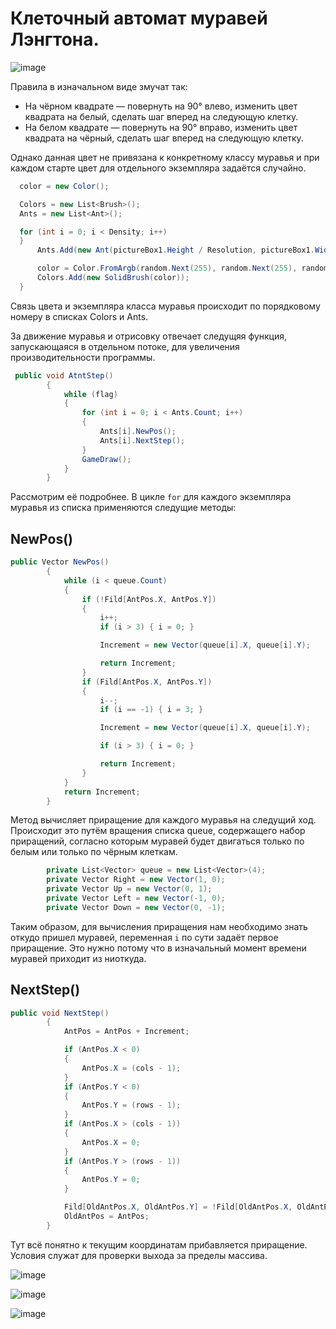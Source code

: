 # Клеточный автомат муравей Лэнгтона.

![image](https://user-images.githubusercontent.com/52111046/144684250-f0e8dd55-85a4-4d45-853f-60546e30b9d6.png)

Правила в изначальном виде змучат так:

- На чёрном квадрате — повернуть на 90° влево, изменить цвет квадрата на белый, сделать шаг вперед на следующую клетку.
- На белом квадрате — повернуть на 90° вправо, изменить цвет квадрата на чёрный, сделать шаг вперед на следующую клетку.

Однако данная цвет не привязана к конкретному классу муравья и при каждом старте цвет для отдельного экземпляра задаётся случайно.
```C#
  color = new Color();

  Colors = new List<Brush>();
  Ants = new List<Ant>();

  for (int i = 0; i < Density; i++)
  }
      Ants.Add(new Ant(pictureBox1.Height / Resolution, pictureBox1.Width / Resolution, StartLocation));

      color = Color.FromArgb(random.Next(255), random.Next(255), random.Next(255));
      Colors.Add(new SolidBrush(color));
  }
```
Связь цвета и экземпляра класса муравья происходит по порядковому номеру в списках Colors и Ants.

За движение муравья и отрисовку отвечает следущяя функция, запускающаяся в отдельном потоке, для увеличения производительности программы.

```C#
 public void AtntStep()
        {
            while (flag)
            {
                for (int i = 0; i < Ants.Count; i++)
                {
                    Ants[i].NewPos();
                    Ants[i].NextStep();
                }
                GameDraw();
            }
        }
```
Рассмотрим её подробнее. В цикле `for` для каждого экземпляра муравья из списка применяются следущие методы:
## NewPos()
  ```C#
  public Vector NewPos()
          {
              while (i < queue.Count)
              {
                  if (!Fild[AntPos.X, AntPos.Y])
                  {
                      i++;
                      if (i > 3) { i = 0; }

                      Increment = new Vector(queue[i].X, queue[i].Y);

                      return Increment;
                  }
                  if (Fild[AntPos.X, AntPos.Y])
                  {
                      i--;
                      if (i == -1) { i = 3; }

                      Increment = new Vector(queue[i].X, queue[i].Y);

                      if (i > 3) { i = 0; }

                      return Increment;
                  }
              }
              return Increment;
          }
  ```
Метод вычисляет приращение для каждого муравья на следущий ход. Происходит это путём вращения списка queue, содержащего набор приращений, согласно которым муравей будет двигаться только по белым или только по чёрным клеткам.
```C#
        private List<Vector> queue = new List<Vector>(4);
        private Vector Right = new Vector(1, 0);
        private Vector Up = new Vector(0, 1);
        private Vector Left = new Vector(-1, 0);
        private Vector Down = new Vector(0, -1);
```
Таким образом, для вычисления приращения нам необходимо знать откудо пришел муравей, переменная `i` по сути задаёт первое приращение. Это нужно потому что в изначальный момент времени муравей приходит из ниоткуда.

## NextStep()
```C#
public void NextStep()
        {
            AntPos = AntPos + Increment;

            if (AntPos.X < 0)
            {
                AntPos.X = (cols - 1);
            }
            if (AntPos.Y < 0)
            {
                AntPos.Y = (rows - 1);
            }
            if (AntPos.X > (cols - 1))
            {
                AntPos.X = 0;
            }
            if (AntPos.Y > (rows - 1))
            {
                AntPos.Y = 0;
            }

            Fild[OldAntPos.X, OldAntPos.Y] = !Fild[OldAntPos.X, OldAntPos.Y];
            OldAntPos = AntPos;
        }
```
Тут всё понятно к текущим координатам прибавляется приращение. Условия служат для проверки выхода за пределы массива.


![image](https://user-images.githubusercontent.com/52111046/145573308-dcc669ed-77d4-487d-bebe-22641b000d17.png)

![image](https://user-images.githubusercontent.com/52111046/144709310-fa75aead-9074-42d1-b84b-e2eb8d280ccf.png)

![image](https://user-images.githubusercontent.com/52111046/145573498-37ec06ac-329b-46ac-88cb-cca40c463b8c.png)

